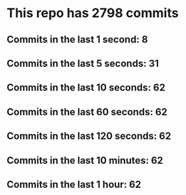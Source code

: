 # This repo has 2798 commits

## Commits in the last 1 second: 8
## Commits in the last 5 seconds: 31
## Commits in the last 10 seconds: 62
## Commits in the last 60 seconds: 62
## Commits in the last 120 seconds: 62
## Commits in the last 10 minutes: 62
## Commits in the last 1 hour: 62
